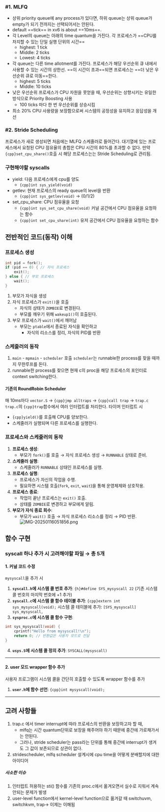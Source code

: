 ### #1. MLFQ
- 상위 priority queue에 any process가 있다면, 하위 queue는 상위 queue가 empty가 되기 전까지는 선택되어서는 안된다. 
- default ==tick== in xv6 is about ==10ms==.
- 각 Level의 queue는 아래의 time quantum을 가진다. 
	각 프로세스가 ==CPU를 차지할 수 있는 단일 실행 단위의 시간==
	- highest: 1 tick
	- Middle: 2 ticks
	- Lowest: 4 ticks
- 각 queue는 다른 time allotment를 가진다. 
	프로세스가 해당 우선순위 큐 내에서 사용할 수 있는 시간의 상한선. ==이 시간이 초과==되면 프로세스는 ==더 낮은 우선순위 큐로 이동==한다. 
	- highest: 5 ticks
	- Middle: 10 ticks
- 낮은 우선순위 프로세스가 CPU 자원을 못얻을 때, 우선순위는 상향시키는 유일한 방식으로 Priority Boosting 사용
	- 100 ticks 마다 한 번 우선순위를 상승시킴
- 최소 20% CPU 사용량을 보장함으로써 시스템의 공정성을 유지하고 응답성을 개선
### #2. Stride Scheduling
프로세스가 새로 생성되면 처음에는 MLFQ 스케줄러로 들어간다. 
대기열에 있는 프로세스에서 요청된 CPU 점유율의 총합은 CPU 시간의 80%를 초과할 수 없다. 
만약 `{cpp}set_cpu_share()`호출 시 해당 프로세스는는 Stride Scheduling로 관리됨. 
### 구현해야할 syscalls
- yield: 다음 프로세스에게 cpu를 양도
	- `{cpp}int sys_yield(void)`
- getlev: 현재 프로세스의 ready queue의 level을 반환
	- `{cpp}int sys_getlev(void)` → (0/1/2)
- set_cpu_share: CPU 점유율을 요청
	- `{cpp}int sys_set_cpu_share(void)`
	  커널 공간에서 CPU 점유율을 요청하는 함수
	- `{cpp}int set_cpu_share(int)`
	  유저 공간에서 CPU 점유율을 요청하는 함수

## 전반적인 코드(동작) 이해
### 프로세스 생성
```cpp
int pid = fork(); 
if (pid == 0) { // 자식 프로세스 
	exit(); 
} else { // 부모 프로세스 
	wait(); 
}
```
1. 부모가 자식을 생성
2. 자식 프로세스가 `exit()`을 호출
	- 자식의 상태가 `ZOMBIE`로 변경된다. 
	- 부모를 깨우기 위해 `wakeup1()`이 호출된다. 
3. 부모 프로세스가 `wait()`에서 깨어남
	- 부모는 `ptable`에서 종료된 자식을 확인하고
		- 자식의 리소스를 정리, 자식의 PID를 반환
### 스케줄러의 동작
1. `main` - `mpmain` - `scheduler` 호출
   `scheduler`는 runnable한 process를 찾을 때까지 무한루프를 돈다. 
2. runnable한 process를 찾으면 현재 c의 proc을 해당 프로세스의 포인터로 context switching한다. 
#### 기존의 RoundRobin Scheduler
매 10ms마다 `vector.S` → `{cpp}jmp alltraps` → `{cpp}call trap` → `trap.c`
`trap.c`의 `{cpp}trap`함수에서 여러 인터럽트를 처리한다. 
타이머 인터럽트 시
- `{cpp}yield()`를 호출해 CPU를 양보한다. 
- 스케줄러가 실행되며 다른 프로세스를 실행한다. 
### 프로세스와 스케줄러의 동작
1. **프로세스 생성**:
    - 부모가 `fork()`를 호출 → 자식 프로세스 생성 → `RUNNABLE` 상태로 준비.
2. **스케줄러 실행**:
    - 스케줄러가 `RUNNABLE` 상태인 프로세스를 실행.
3. **프로세스 실행**:
    - 프로세스가 자신의 작업을 수행.
    - 필요하면 시스템 호출(`fork`, `exit`, `wait`)을 통해 운영체제와 상호작용.
4. **프로세스 종료**:
    - 작업이 끝난 프로세스는 `exit()` 호출.
    - 상태를 `ZOMBIE`로 변경하고 부모에게 알림.
5. **부모가 자식 종료 회수**:
    - 부모가 `wait()` 호출 → 자식 프로세스 리소스를 정리 → PID 반환.
![IMG-20250116051856.png](IMG-20250116051856.png)
## 함수 구현
### syscall 하나 추가 시 고려해야할 파일 → 총 5개 

#### 1. 커널 코드 수정
`mysyscall`을 추가 시
1. **`syscall.h`에 시스템 콜 번호 추가**:
    `{h}#define SYS_mysyscall 22`
    (기존 시스템 콜 번호의 마지막 번호에 +1 추가)
2. **`syscall.c`에 시스템 콜 함수 테이블 추가**:
    `{cpp}extern int sys_mysyscall(void);`
    시스템 콜 테이블에 추가:
    `[SYS_mysyscall] sys_mysyscall,`
3. **`sysproc.c`에 시스템 콜 함수 구현**:
```cpp
int sys_mysyscall(void) {     
	cprintf("Hello from mysyscall!\n");     
	return 0; // 반환값은 사용자 모드로 전달 
}
```
4. **`usys.S`에 시스템 콜 정의 추가**:
    `SYSCALL(mysyscall)`
---
#### 2. user 모드 wrapper 함수 추가
사용자 프로그램이 시스템 콜을 간단히 호출할 수 있도록 wrapper 함수를 추가
1. **`user.h`에 함수 선언**:
    `{cpp}int mysyscall(void);`
---

## 고려 사항들
1. trap.c 에서 timer interrupt에 따라 프로세스의 반환을 보장하고자 할 때, 
	- mlfq는 시간 quantum단위로 보장을 해주어야 하기 때문에 중간에 가로채가서는 안된다. 
	- 그러나, stride scheduler는 pass라는 단위를 통해 중간에 interrupt가 생겨도 그 값이 보존되므로 상관이 없다. 
2. stridescheduler, mlfq scheduler 설계시에 cpu time을 어떻게 분배할지에 대한 아이디어 
##### 사소한 이슈
1. 인터럽트 허용하는 sti() 함수를 기존의 proc.c에서 옮겨오면서 실수로 지워서 계속 안되는 문제가 발생
2. user-level function에서 kernel-level function으로 옮겨갈 때 switchuvm, switchkvm, trap-> 이제는 이해됨
